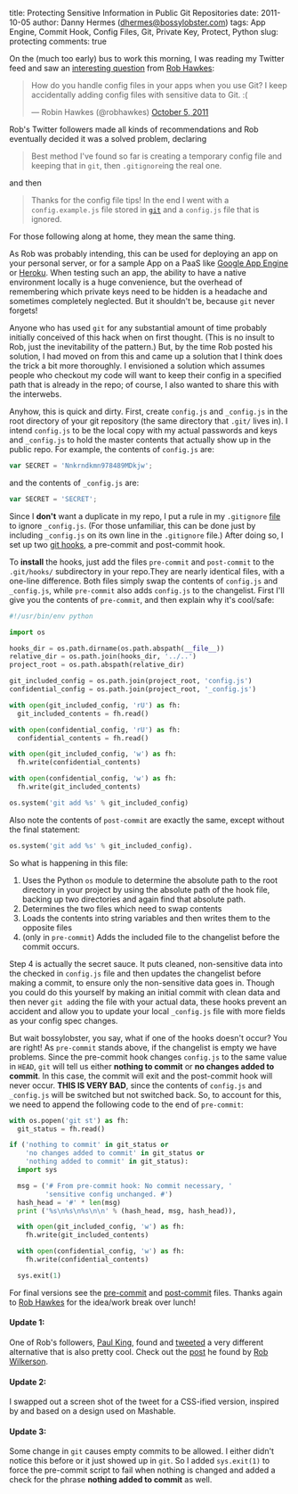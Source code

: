 title: Protecting Sensitive Information in Public Git Repositories
date: 2011-10-05
author: Danny Hermes (dhermes@bossylobster.com)
tags: App Engine, Commit Hook, Config Files, Git, Private Key, Protect, Python
slug: protecting
comments: true

On the (much too early) bus to work this morning, I was reading my
Twitter feed and saw an
[interesting question](https://twitter.com/#!/robhawkes/status/121593545202216960)
from [Rob Hawkes](https://twitter.com/#!/robhawkes):

<blockquote class="twitter-tweet tw-align-center" lang="en"><p>How do you handle config files in your apps when you use Git? I keep accidentally adding config files with sensitive data to Git. :(</p>&mdash; Robin Hawkes (@robhawkes) <a href="https://twitter.com/robhawkes/status/121593545202216960">October 5, 2011</a></blockquote>
<script async src="//platform.twitter.com/widgets.js" charset="utf-8"></script>

Rob's Twitter followers made all kinds of recommendations and Rob
eventually decided it was a solved problem, declaring

> Best method I've found so far is creating a temporary config file and
> keeping that in `git`, then `.gitignore`ing the real one.

and then

> Thanks for the config file tips! In the end I went with a `config.example.js`
> file stored in [`git`](http://git-scm.com/) and a `config.js` file that is
> ignored.

For those following along at home, they mean the same thing.

As Rob was probably intending, this can be used for deploying an app on
your personal server, or for a sample App on a PaaS like
[Google App Engine](http://code.google.com/appengine/) or
[Heroku](http://www.heroku.com/). When testing such an app, the ability
to have a native environment locally is a huge convenience, but the
overhead of remembering which private keys need to be hidden is a
headache and sometimes completely neglected. But it shouldn't be,
because `git` never forgets!

Anyone who has used `git` for any substantial amount of time probably
initially conceived of this hack when on first thought. (This is no
insult to Rob, just the inevitability of the pattern.) But, by the time
Rob posted his solution, I had moved on from this and came up a solution
that I think does the trick a bit more thoroughly. I envisioned a
solution which assumes people who checkout my code will want to keep
their config in a specified path that is already in the repo; of course,
I also wanted to share this with the interwebs.

Anyhow, this is quick and dirty. First, create `config.js` and `_config.js`
in the root directory of your git repository (the same directory that `.git/`
lives in). I intend `config.js` to be the local copy with my actual passwords
and keys and `_config.js` to hold the master contents that actually show up in
the public repo. For example, the contents of `config.js` are:

```javascript
var SECRET = 'Nnkrndkmn978489MDkjw';
```

and the contents of `_config.js`
are:

```javascript
var SECRET = 'SECRET';
```

Since I **don't** want a duplicate in my repo, I put a rule in my `.gitignore`
[file](http://progit.org/book/ch2-2.html#ignoring_files) to ignore `_config.js`.
(For those unfamiliar, this can be done just by including `_config.js` on its
own line in the `.gitignore` file.) After doing so, I set up two
[git hooks](http://progit.org/book/ch7-3.html), a pre-commit and post-commit
hook.

To **install** the hooks, just add the files `pre-commit` and `post-commit`
to the `.git/hooks/` subdirectory in your repo.They are nearly identical files,
with a one-line difference. Both files simply swap the contents of `config.js`
and `_config.js`, while `pre-commit` also adds `config.js` to the changelist.
First I'll give you the contents of `pre-commit`, and then explain why it's
cool/safe:

```python
#!/usr/bin/env python

import os

hooks_dir = os.path.dirname(os.path.abspath(__file__))
relative_dir = os.path.join(hooks_dir, '../..')
project_root = os.path.abspath(relative_dir)

git_included_config = os.path.join(project_root, 'config.js')
confidential_config = os.path.join(project_root, '_config.js')

with open(git_included_config, 'rU') as fh:
  git_included_contents = fh.read()

with open(confidential_config, 'rU') as fh:
  confidential_contents = fh.read()

with open(git_included_config, 'w') as fh:
  fh.write(confidential_contents)

with open(confidential_config, 'w') as fh:
  fh.write(git_included_contents)

os.system('git add %s' % git_included_config)
```

Also note the contents of `post-commit` are exactly the same, except without
the final statement:

```python
os.system('git add %s' % git_included_config).
```

So what is happening in this file:

1.  Uses the Python `os` module to determine the absolute path to the root
    directory in your project by using the absolute path of the hook file,
    backing up two directories and again find that absolute path.
1.  Determines the two files which need to swap contents
1.  Loads the contents into string variables and then writes them to the
    opposite files
1.  (only in `pre-commit`) Adds the included file to the changelist before
    the commit occurs.

Step 4 is actually the secret sauce. It puts cleaned, non-sensitive data
into the checked in `config.js` file and then updates the changelist before
making a commit, to ensure only the non-sensitive data goes in. Though you
could do this yourself by making an initial commit with clean data and then
never `git add`ing the file with your actual data, these hooks prevent an
accident and allow you to update your local `_config.js` file with more
fields as your config spec changes.

But wait bossylobster, you say, what if one of the hooks doesn't occur?
You are right! As `pre-commit` stands above, if the changelist is empty we
have problems. Since the pre-commit hook changes `config.js` to the same
value in `HEAD`, `git` will tell us either **nothing to commit** or
**no changes added to commit**. In this case, the commit will exit and the
post-commit hook will never occur. **THIS IS VERY BAD**, since the contents of
`config.js` and `_config.js` will be switched but not switched back. So, to
account for this, we need to append the following code to the end of
`pre-commit`:

```python
with os.popen('git st') as fh:
  git_status = fh.read()

if ('nothing to commit' in git_status or
    'no changes added to commit' in git_status or
    'nothing added to commit' in git_status):
  import sys

  msg = ('# From pre-commit hook: No commit necessary, '
         'sensitive config unchanged. #')
  hash_head = '#' * len(msg)
  print ('%s\n%s\n%s\n\n' % (hash_head, msg, hash_head)),

  with open(git_included_config, 'w') as fh:
    fh.write(git_included_contents)

  with open(confidential_config, 'w') as fh:
    fh.write(confidential_contents)

  sys.exit(1)
```

For final versions see the
[pre-commit](https://gist.github.com/dhermes/21b152c25a321b554b61) and
[post-commit](https://gist.github.com/dhermes/877ed7c9838d6fc5bb08)
files. Thanks again to [Rob Hawkes](https://twitter.com/#!/robhawkes)
for the idea/work break over lunch!

#### Update 1:

One of Rob's followers, [Paul King](https://twitter.com/#!/nrocy), found and
[tweeted](https://twitter.com/#!/nrocy/status/124468167086051328) a very
different alternative that is also pretty cool. Check out the
[post](http://archive.robwilkerson.org/2010/03/02/git-tip-ignore-changes-to-tracked-files/)
he found by [Rob Wilkerson](https://twitter.com/#!/robwilkerson).

#### Update 2:

I swapped out a screen shot of the tweet for a CSS-ified
version, inspired by and based on a design used on Mashable.

#### Update 3:

Some change in `git` causes empty commits to be allowed. I either didn't
notice this before or it just showed up in `git`. So I added `sys.exit(1)`
to force the pre-commit script to fail when nothing is changed and added
a check for the phrase **nothing added to commit** as well.
